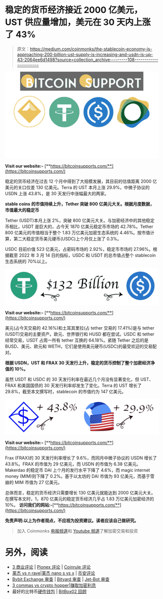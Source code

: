 # 稳定的货币经济接近 2000 亿美元，UST 供应量增加，美元在 30 天内上涨了 43%

> 原文：<https://medium.com/coinmonks/the-stablecoin-economy-is-approaching-200-billion-ust-supply-is-increasing-and-usdn-is-up-43-2064ee6d1498?source=collection_archive---------108----------------------->

![](img/404cbebb02a41a9f61f4968444725747.png)

**Visit our website:-** [**https://bitcoinsupports.com/**](https://bitcoinsupports.com/)

稳定的货币经济在过去 12 个月中得到了大规模发展，其目前的估值距离 2000 亿美元的关口仅差 130 亿美元。Terra 的 UST 本月上涨 29.9%，中微子协议的 USDN 上涨 43.8%，是 30 天发行中涨幅最大的两家。

**stable coins 的市值持续上升，Tether 突破 800 亿美元大关。根据月度数据，市值最大的稳定币**

Tether (USDT)本月上涨 2%，突破 800 亿美元大关。与加密经济中的其他稳定币相比，USDT 是巨大的，占今天 1870 亿美元稳定币市场的 42.78%。Tether 800 亿美元的市值相当于整个 1.83 万亿美元加密生态系统的 4.46%。按市值计算，第二大稳定货币美元硬币(USDC)上个月仅上涨了 0.3%。

USDC 目前价值 523 亿美元，占密码市场的 2.92%，稳定币市场的 27.96%。根据截至 2022 年 3 月 14 日的指标，USDC 和 USDT 的总市值占整个 stablecoin 生态系统的 70%以上。

![](img/5541b4f63743bcba2d5f23e2bfef9888.png)

**Visit our website:-** [**https://bitcoinsupports.com/**](https://bitcoinsupports.com/)

美元(占今天交易的 42.16%)和土耳其里拉(占 tether 交易的 17.41%)是与 tether (USDT)交易的主要资产。欧元、世界银行和 HUSD 都在尝试。USDC 和 tether 经常交易，USDT 占周一所有 tether 互换的 64.18%。紧随 Tether 之后的是 BUSD、美元、欧元和 WETH，它们是使用美元硬币(USDC)的最受欢迎的交易配对。

**根据 USDN，UST 和 FRAX 30 天发行上升，稳定的货币控制了整个加密经济净值的 10%。**

虽然 USDT 和 USDC 的 30 天发行利率在最近几个月没有显著变化，但 UST、FRAX 和美国国债的 30 天发行利率却发生了变化。Terra 的 UST 增长了 29.8%，截至本文撰写时，stablecoin 的市值约为 147 亿美元。

![](img/0d5a54b77389131acc6a51350455300e.png)

**Visit our website:-** [**https://bitcoinsupports.com/**](https://bitcoinsupports.com/)

Frax (FRAX)的 30 天发行利率增长了 9.6%，而同月中微子协议的 USDN 增长了 43.8%。FRAX 的市值为 29 亿美元，而 USDN 的市值为 6.38 亿美元。Makerdao 的稳定币 DAI 上个月的发行水平下降了 4.6%，而 magic internet money (MIM)则下降了 0.2%。基于以太坊的 DAI 市值为 93 亿美元，而基于雪崩的 MIM 市值为 27 亿美元。

总体而言，稳定的货币经济只需要增长 130 亿美元就能达到 2000 亿美元大关。在撰写本文时，1，870 亿美元的稳定货币经济几乎占 1.83 万亿美元加密经济的 10%。
**访问我们的网站:-**[**https://bitcoinsupports.com/**](https://bitcoinsupports.com/)

**免责声明:以上为作者观点，不应视为投资建议。读者应该自己做研究。**

> 加入 Coinmonks [电报频道](https://t.me/coincodecap)和 [Youtube 频道](https://www.youtube.com/c/coinmonks/videos)了解加密交易和投资

# 另外，阅读

*   [3 商业评论](/coinmonks/3commas-review-an-excellent-crypto-trading-bot-2020-1313a58bec92) | [Pionex 评论](https://coincodecap.com/pionex-review-exchange-with-crypto-trading-bot) | [Coinrule 评论](/coinmonks/coinrule-review-2021-a-beginner-friendly-crypto-trading-bot-daf0504848ba)
*   [莱杰 vs n rave](/coinmonks/ledger-vs-ngrave-zero-7e40f0c1d694)|[莱杰 nano s vs x](/coinmonks/ledger-nano-s-vs-x-battery-hardware-price-storage-59a6663fe3b0) | [币安评论](/coinmonks/binance-review-ee10d3bf3b6e)
*   [Bybit Exchange 审查](/coinmonks/bybit-exchange-review-dbd570019b71) | [Bityard 审查](https://coincodecap.com/bityard-reivew) | [Jet-Bot 审查](https://coincodecap.com/jet-bot-review)
*   [3 commas vs crypto hopper](/coinmonks/3commas-vs-pionex-vs-cryptohopper-best-crypto-bot-6a98d2baa203)|[赚取加密利息](/coinmonks/earn-crypto-interest-b10b810fdda3)
*   最好的比特币[硬件钱包](/coinmonks/hardware-wallets-dfa1211730c6) | [BitBox02 回顾](/coinmonks/bitbox02-review-your-swiss-bitcoin-hardware-wallet-c36c88fff29)